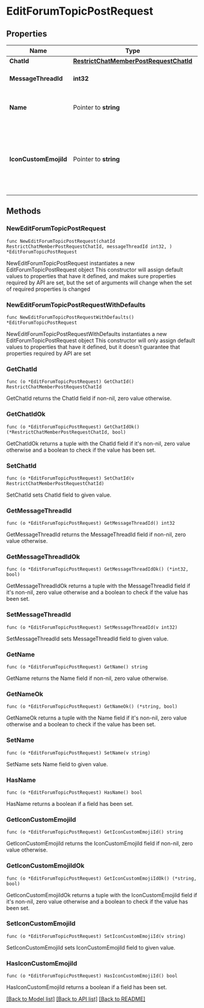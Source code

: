 # EditForumTopicPostRequest

## Properties

Name | Type | Description | Notes
------------ | ------------- | ------------- | -------------
**ChatId** | [**RestrictChatMemberPostRequestChatId**](RestrictChatMemberPostRequestChatId.md) |  | 
**MessageThreadId** | **int32** | Unique identifier for the target message thread of the forum topic | 
**Name** | Pointer to **string** | New topic name, 0-128 characters. If not specified or empty, the current name of the topic will be kept | [optional] 
**IconCustomEmojiId** | Pointer to **string** | New unique identifier of the custom emoji shown as the topic icon. Use [getForumTopicIconStickers](https://core.telegram.org/bots/api/#getforumtopiciconstickers) to get all allowed custom emoji identifiers. Pass an empty string to remove the icon. If not specified, the current icon will be kept | [optional] 

## Methods

### NewEditForumTopicPostRequest

`func NewEditForumTopicPostRequest(chatId RestrictChatMemberPostRequestChatId, messageThreadId int32, ) *EditForumTopicPostRequest`

NewEditForumTopicPostRequest instantiates a new EditForumTopicPostRequest object
This constructor will assign default values to properties that have it defined,
and makes sure properties required by API are set, but the set of arguments
will change when the set of required properties is changed

### NewEditForumTopicPostRequestWithDefaults

`func NewEditForumTopicPostRequestWithDefaults() *EditForumTopicPostRequest`

NewEditForumTopicPostRequestWithDefaults instantiates a new EditForumTopicPostRequest object
This constructor will only assign default values to properties that have it defined,
but it doesn't guarantee that properties required by API are set

### GetChatId

`func (o *EditForumTopicPostRequest) GetChatId() RestrictChatMemberPostRequestChatId`

GetChatId returns the ChatId field if non-nil, zero value otherwise.

### GetChatIdOk

`func (o *EditForumTopicPostRequest) GetChatIdOk() (*RestrictChatMemberPostRequestChatId, bool)`

GetChatIdOk returns a tuple with the ChatId field if it's non-nil, zero value otherwise
and a boolean to check if the value has been set.

### SetChatId

`func (o *EditForumTopicPostRequest) SetChatId(v RestrictChatMemberPostRequestChatId)`

SetChatId sets ChatId field to given value.


### GetMessageThreadId

`func (o *EditForumTopicPostRequest) GetMessageThreadId() int32`

GetMessageThreadId returns the MessageThreadId field if non-nil, zero value otherwise.

### GetMessageThreadIdOk

`func (o *EditForumTopicPostRequest) GetMessageThreadIdOk() (*int32, bool)`

GetMessageThreadIdOk returns a tuple with the MessageThreadId field if it's non-nil, zero value otherwise
and a boolean to check if the value has been set.

### SetMessageThreadId

`func (o *EditForumTopicPostRequest) SetMessageThreadId(v int32)`

SetMessageThreadId sets MessageThreadId field to given value.


### GetName

`func (o *EditForumTopicPostRequest) GetName() string`

GetName returns the Name field if non-nil, zero value otherwise.

### GetNameOk

`func (o *EditForumTopicPostRequest) GetNameOk() (*string, bool)`

GetNameOk returns a tuple with the Name field if it's non-nil, zero value otherwise
and a boolean to check if the value has been set.

### SetName

`func (o *EditForumTopicPostRequest) SetName(v string)`

SetName sets Name field to given value.

### HasName

`func (o *EditForumTopicPostRequest) HasName() bool`

HasName returns a boolean if a field has been set.

### GetIconCustomEmojiId

`func (o *EditForumTopicPostRequest) GetIconCustomEmojiId() string`

GetIconCustomEmojiId returns the IconCustomEmojiId field if non-nil, zero value otherwise.

### GetIconCustomEmojiIdOk

`func (o *EditForumTopicPostRequest) GetIconCustomEmojiIdOk() (*string, bool)`

GetIconCustomEmojiIdOk returns a tuple with the IconCustomEmojiId field if it's non-nil, zero value otherwise
and a boolean to check if the value has been set.

### SetIconCustomEmojiId

`func (o *EditForumTopicPostRequest) SetIconCustomEmojiId(v string)`

SetIconCustomEmojiId sets IconCustomEmojiId field to given value.

### HasIconCustomEmojiId

`func (o *EditForumTopicPostRequest) HasIconCustomEmojiId() bool`

HasIconCustomEmojiId returns a boolean if a field has been set.


[[Back to Model list]](../README.md#documentation-for-models) [[Back to API list]](../README.md#documentation-for-api-endpoints) [[Back to README]](../README.md)


